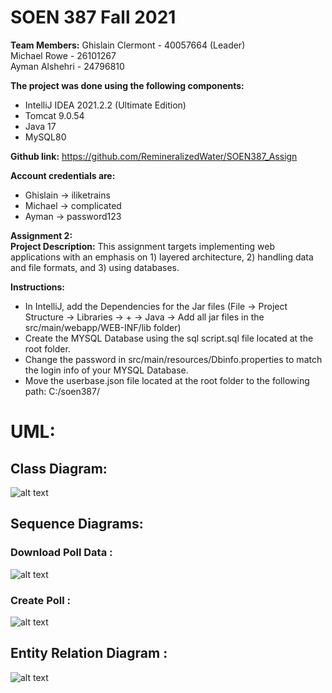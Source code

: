 # SOEN 387 Fall 2021
**Team Members:**
Ghislain Clermont - 40057664 (Leader) <br/>
Michael Rowe      - 26101267 <br/>
Ayman Alshehri    - 24796810 

**The project was done using the following components:**
- IntelliJ IDEA 2021.2.2 (Ultimate Edition)
- Tomcat 9.0.54
- Java 17
- MySQL80 

**Github link:**
https://github.com/RemineralizedWater/SOEN387_Assign

**Account credentials are:** 
- Ghislain -> iliketrains
- Michael -> complicated
- Ayman -> password123


**Assignment 2:** <BR/>
**Project Description:**
This assignment targets implementing web applications with an emphasis on 1) layered
architecture, 2) handling data and file formats, and 3) using databases.

**Instructions:**
- In IntelliJ, add the Dependencies for the Jar files (File -> Project Structure -> Libraries -> + -> Java -> Add all jar files in the src/main/webapp/WEB-INF/lib folder)
- Create the MYSQL Database using the sql script.sql file located at the root folder.
- Change the password in src/main/resources/Dbinfo.properties to match the login info of your MYSQL Database.
- Move the userbase.json file located at the root folder to the following path: C:/soen387/

# **UML:** <BR/>
## **Class Diagram:** <BR/>
![alt text](https://github.com/RemineralizedWater/SOEN387_Assign/blob/master/UMLDiagram.png)

## **Sequence Diagrams:** <BR/>
### **Download Poll Data :** <BR/>
![alt text](https://github.com/RemineralizedWater/SOEN387_Assign/blob/master/DownloadSequenceDiagram.png)
 <BR/>
### **Create Poll :** <BR/>
![alt text](https://github.com/RemineralizedWater/SOEN387_Assign/blob/master/CreatePollSequenceDiagram.png)

## **Entity Relation Diagram :** <BR/>
![alt text](https://github.com/RemineralizedWater/SOEN387_Assign/blob/master/EntityRelationDiagram.png)



<!-- 
**Assignment 1:** <BR/>
**Project Description:**
This assignment targets: 1) understanding java web technology 2) understanding http server, 
servlets and jsp, and request and response objects 3) understanding and processing headers,
content-types, and data encoding.

**UML:** <BR/>
![alt text](https://github.com/RemineralizedWater/SOEN387_Assign/blob/master/UML_a1.png) -->
